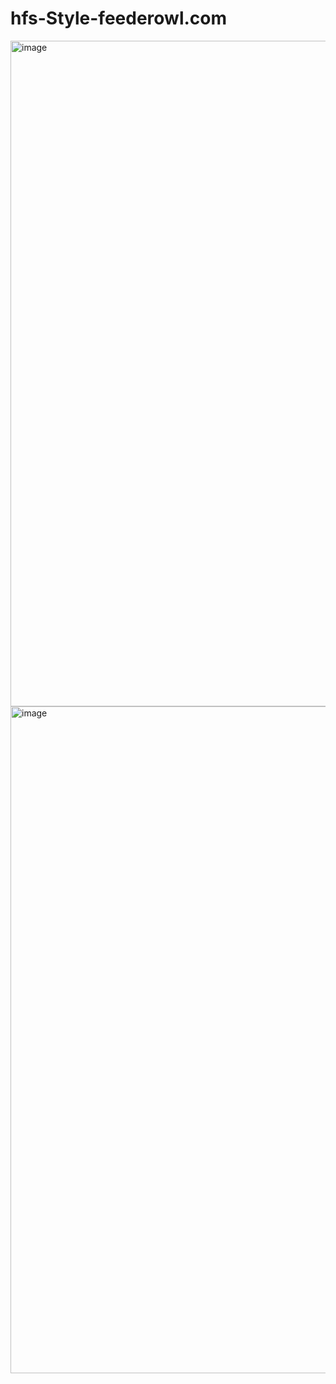 # hfs-Style-feederowl.com

<img width="1919" height="1065" alt="image" src="https://github.com/user-attachments/assets/da76e5f9-2e4d-4ce7-a5b3-a06c74c7ca9f" />

<img width="1919" height="1067" alt="image" src="https://github.com/user-attachments/assets/be57e3d5-9830-451a-acd6-a94f18800c9a" />
